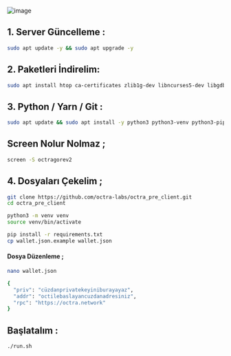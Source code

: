 ![image](https://github.com/user-attachments/assets/0d8ec782-edf6-4ce2-a75b-4ee08589afe7)

## 1. Server Güncelleme : 

```bash
sudo apt update -y && sudo apt upgrade -y
```
## 2. Paketleri İndirelim:

```bash
sudo apt install htop ca-certificates zlib1g-dev libncurses5-dev libgdbm-dev libnss3-dev tmux iptables curl nvme-cli git wget make jq libleveldb-dev build-essential pkg-config ncdu tar clang bsdmainutils lsb-release libssl-dev libreadline-dev libffi-dev jq gcc screen file nano btop unzip lz4 -y
```

## 3. Python / Yarn / Git : 

```bash
sudo apt update && sudo apt install -y python3 python3-venv python3-pip git yarn && curl -sS https://dl.yarnpkg.com/debian/pubkey.gpg | sudo apt-key add - && echo "deb https://dl.yarnpkg.com/debian/ stable main" | sudo tee /etc/apt/sources.list.d/yarn.list && sudo apt update && sudo apt install -y yarn
```

## Screen Nolur Nolmaz ;

```bash
screen -S octragorev2
```

## 4. Dosyaları Çekelim ; 


```bash
git clone https://github.com/octra-labs/octra_pre_client.git
cd octra_pre_client
```
```bash
python3 -m venv venv
source venv/bin/activate
```
```bash
pip install -r requirements.txt
cp wallet.json.example wallet.json
```

#### Dosya Düzenleme ;

```bash
nano wallet.json
```

```bash
{
  "priv": "cüzdanprivatekeyiniburayayaz",
  "addr": "octilebaslayancuzdanadresiniz",
  "rpc": "https://octra.network"
}
```
## Başlatalım : 
```bash
./run.sh
```

